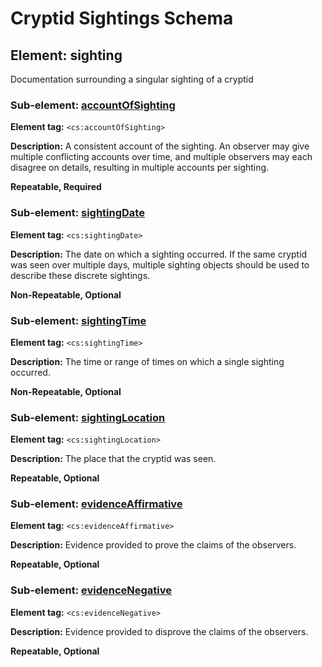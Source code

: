 # Cryptid Sightings Schema

## Element: sighting
Documentation surrounding a singular sighting of a cryptid

### Sub-element: [accountOfSighting](account.md)

**Element tag:** `<cs:accountOfSighting>`

**Description:** A consistent account of the sighting. An observer may give multiple conflicting accounts over time, and multiple observers may each disagree on details, resulting in multiple accounts per sighting.

**Repeatable, Required** 

### Sub-element: [sightingDate](date.md)
**Element tag:** `<cs:sightingDate>`

**Description:** The date on which a sighting occurred. If the same cryptid was seen over multiple days, multiple sighting objects should be used to describe these discrete sightings.

**Non-Repeatable, Optional** 

### Sub-element: [sightingTime](time.md)
**Element tag:** `<cs:sightingTime>`

**Description:** The time or range of times on which a single sighting occurred.

**Non-Repeatable, Optional** 

### Sub-element: [sightingLocation](location.md)
**Element tag:** `<cs:sightingLocation>`

**Description:** The place that the cryptid was seen.

**Repeatable, Optional** 

### Sub-element: [evidenceAffirmative](evidence.md)
**Element tag:** `<cs:evidenceAffirmative>`

**Description:** Evidence provided to prove the claims of the observers.

**Repeatable, Optional** 

### Sub-element: [evidenceNegative](evidence.md)
**Element tag:** `<cs:evidenceNegative>`

**Description:** Evidence provided to disprove the claims of the observers.

**Repeatable, Optional** 